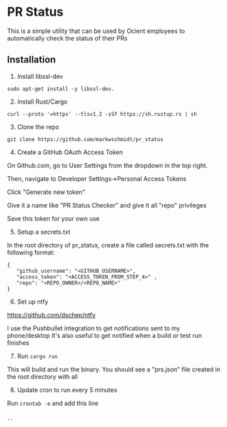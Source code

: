 # PR Status

This is a simple utility that can be used by Ocient employees to automatically check the status of their PRs

## Installation

1. Install libssl-dev

```
sudo apt-get install -y libssl-dev.
```

2. Install Rust/Cargo

```
curl --proto '=https' --tlsv1.2 -sSf https://sh.rustup.rs | sh
```

3. Clone the repo

```
git clone https://github.com/markwschmidt/pr_status
```

4. Create a GitHub OAuth Access Token

On Github.com, go to User Settings from the dropdown in the top right.

Then, navigate to Developer Settings->Personal Access Tokens

Click "Generate new token"

Give it a name like "PR Status Checker" and give it all "repo" privileges

Save this token for your own use

5. Setup a secrets.txt

In the root directory of pr_status, create a file called secrets.txt with the following format:

```
{
   "github_username": "<GITHUB_USERNAME>",
   "access_token": "<ACCESS_TOKEN_FROM_STEP_4>" ,
   "repo": "<REPO_OWNER>/<REPO_NAME>"
}
```

6. Set up ntfy

https://github.com/dschep/ntfy

I use the Pushbullet integration to get notifications sent to my phone/desktop
It's also useful to get notified when a build or test run finishes

7. Run `cargo run`

This will build and run the binary. You should see a "prs.json" file created in the root directory with all 

8. Update cron to run every 5 minutes

Run `crontab -e` and add this line

```

``
